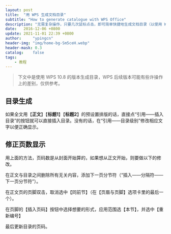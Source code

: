 ```yaml
---
layout: post
title:  "用 WPS 生成文档目录"
subtitle: "How to generate catalogue with WPS Office"
description: "无需复杂操作，只要几次鼠标点击，即可简单快捷地生成文档目录（以使用 WPS 10.8 版本为例的操作指引）"
date:   2016-12-06 +0800
update: 2021-11-01 22:39 +0800
author:     "ypingcn"
header-img: "img/home-bg-Sm5ceH.webp"
header-mask: 0.3
catalog:    false
tags:
    - 教程
---
```


> 下文中是使用 WPS 10.8 的版本生成目录，WPS 后续版本可能有些许操作上的差别，仅供参考。

## 目录生成 

如果全文用【**正文**】【**标题1**】【**标题2**】的预设置排版的话，直接点“引用——插入目录”的按钮就可以直接插入目录。没有的话，在“引用——目录级别”修改相应文字以便正确显示。

## 修正页数显示

用上面的方法，页码数是从封面开始算的，如果想从正文开始，则要做以下的修改。

在正文与目录之间删除所有无关内容，添加下一页分节符（“插入——分隔符——下一页分节符”）。

在正文页的页脚双击，取消选中【同前节】（在【页眉与页脚】选项卡里的最后一个）。

在页脚的【插入页码】按钮中选择想要的形式，应用范围选【本节】，并选中【重新编号】

最后更新目录的页码。
